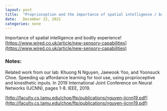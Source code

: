 ```yaml
---
layout: post
title:  "Proprioception and the importance of spatial intelligence / bodily experience"
date:   December 22, 2021
categories: none
---
```


Importance of spatial intelligence and bodily experience! 
[https://www.wired.co.uk/article/new-sensory-capabilities](https://www.wired.co.uk/article/new-sensory-capabilities)


### Notes: 
Related work from our lab: Khuong N Nguyen, Jaewook Yoo, and Yoonsuck Choe. Speeding up affordance learning for tool use, using proprioceptive and kinesthetic inputs. In 2019 International Joint Conference on Neural Networks (IJCNN), pages 1-8. IEEE, 2019.

[http://faculty.cs.tamu.edu/choe/ftp/publications/nguyen-ijcnn19.pdf](http://faculty.cs.tamu.edu/choe/ftp/publications/nguyen-ijcnn19.pdf)

 

